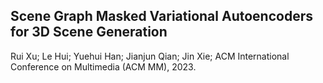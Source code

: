 ## Scene Graph Masked Variational Autoencoders for 3D Scene Generation
Rui Xu; Le Hui; Yuehui Han; Jianjun Qian; Jin Xie; ACM International Conference on Multimedia (ACM MM), 2023.

